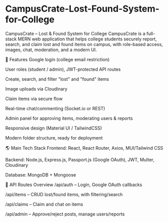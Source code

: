 # CampusCrate-Lost-Found-System-for-College
CampusCrate – Lost & Found System for College
CampusCrate is a full-stack MERN web application that helps college students securely report, search, and claim lost and found items on campus, with role-based access, images, chat, moderation, and a modern UI.


🚀 Features
Google login (college email restriction)

User roles (student / admin), JWT-protected API routes

Create, search, and filter "lost" and "found" items

Image uploads via Cloudinary

Claim items via secure flow

Real-time chat/commenting (Socket.io or REST)

Admin panel for approving items, moderating users & reports

Responsive design (Material UI / TailwindCSS)

Modern folder structure, ready for deployment


🌎 Main Tech Stack
Frontend: React, React Router, Axios, MUI/Tailwind CSS

Backend: Node.js, Express.js, Passport.js (Google OAuth), JWT, Multer, Cloudinary

Database: MongoDB + Mongoose


🤖 API Routes Overview
/api/auth – Login, Google OAuth callbacks

/api/items – CRUD lost/found items, with filtering/search

/api/claims – Claim and chat on items

/api/admin – Approve/reject posts, manage users/reports
